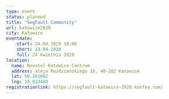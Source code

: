 ```yaml
---
type: event
status: planned
title: "SegFault Community"
url: katowice2020
city: Katowice
eventdate:
    start: 24.04.2020 10:00
    short: 24.04.2020
    full: 24 kwietnia 2020
location:
  name: Novotel Katowice Centrum
  address: aleja Roździeńskiego 16, 40-202 Katowice
  lat: 50.261002
  lng: 19.033488
registrationlink: https://segfault-katowice-2020.konfeo.com/
---
```

